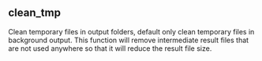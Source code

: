 ## clean_tmp
<p>Clean temporary files in output folders, default only clean temporary files in background output. This function will remove intermediate result files that are not used anywhere so that it will reduce the result file size. </p>
